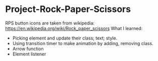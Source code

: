 # Project-Rock-Paper-Scissors
RPS button icons are taken from wikipedia: https://en.wikipedia.org/wiki/Rock_paper_scissors
What I learned:
* Picking element and update their class; text; style.
* Using transition timer to make animation by adding, removing class.
* Arrow function
* Element listener